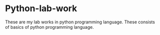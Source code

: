 # Python-lab-work

These are my lab works in python programming language. These consists of basics of python programming language.
